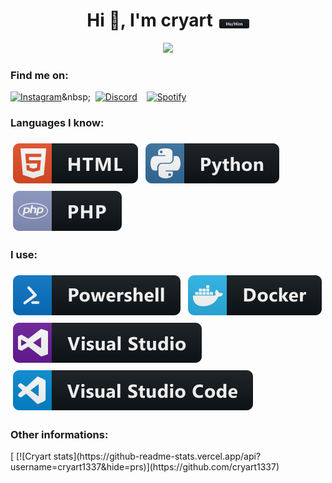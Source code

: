 <h1 align="center">
  <a href="#" style="text-decoration: none; display: flex; align-items: center; justify-content: center;">
    Hi 👋, I'm cryart
    <img style="margin-left: 10px; transform: translateY(5px); width: 9.5%; height: 9.5%;" src="https://raw.githubusercontent.com/MikeCodesDotNET/ColoredBadges/master/svg/pronouns/hehim.svg" alt="He/Him">
  </a>
</h1>

<a href="#" style="text-decoration: none;">
  <p align="center">
    <img src="https://discord.c99.nl/widget/theme-2/1116267335154683955.png"/>
  </p>
</a>

<h3>Find me on:</h3>

[![Instagram](https://img.shields.io/badge/__cosmin00-%23E4405F.svg?style=for-the-badge&logo=Instagram&logoColor=white)](https://instagram.com/__cosmin00?)&nbsp;&nbsp;
[![Discord](https://img.shields.io/badge/cryart1337-%231DA1F2.svg?style=for-the-badge&logo=Discord&logoColor=white)](https://discord.com/users/1116267335154683955)&nbsp;&nbsp;&nbsp;
[![Spotify](https://img.shields.io/badge/Csmn__-%231DA1F2.svg?style=for-the-badge&logo=Spotify&logoColor=white)](https://open.spotify.com/user/5bcknf0u6og6rxf0cj93qmutk?si=5W-KKJr_TsuXBImr-E22cQ)&nbsp;&nbsp;

<h3>Languages I know:</h3>
<a href="#" style="text-decoration: none;">
  <img src="https://raw.githubusercontent.com/MikeCodesDotNET/ColoredBadges/master/svg/dev/languages/html.svg" alt="html" style="vertical-align: top; max-width: 100%; margin:6px 4px;">
  <img src="https://raw.githubusercontent.com/MikeCodesDotNET/ColoredBadges/master/svg/dev/languages/python.svg" alt="python" style="vertical-align: top; max-width: 100%; margin:6px 4px;">
  <img src="https://raw.githubusercontent.com/MikeCodesDotNET/ColoredBadges/master/svg/dev/languages/php.svg" alt="php" style="vertical-align: top; max-width: 100%; margin:6px 4px;">
</a>

<h3>I use:</h3>
<a href="#" style="text-decoration: none;">
  <img src="https://github.com/MikeCodesDotNET/ColoredBadges/blob/master/svg/dev/tools/powershell.svg" alt="powershell" style="vertical-align: top; max-width: 100%; margin:6px 4px;">
  <img src="https://raw.githubusercontent.com/MikeCodesDotNET/ColoredBadges/master/svg/dev/tools/docker.svg" alt="docker" style="vertical-align: top; max-width: 100%; margin:6px 4px;">
  <img src="https://raw.githubusercontent.com/MikeCodesDotNET/ColoredBadges/master/svg/dev/tools/visualstudio.svg" alt="visualstudio" style="vertical-align: top; max-width: 100%; margin:6px 4px;">
  <img src="https://raw.githubusercontent.com/MikeCodesDotNET/ColoredBadges/master/svg/dev/tools/visualstudio_code.svg" alt="visualstudiocode" style="vertical-align: top; max-width: 100%; margin:6px 4px;">
</a>

<h3>Other informations:</h3>[
[![Cryart stats](https://github-readme-stats.vercel.app/api?username=cryart1337&hide=prs)](https://github.com/cryart1337)

